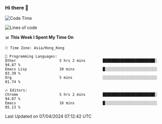 ### Hi there 👋

<!--
**nicehiro/nicehiro** is a ✨ _special_ ✨ repository because its `README.md` (this file) appears on your GitHub profile.

Here are some ideas to get you started:

- 🔭 I’m currently working on ...
- 🌱 I’m currently learning ...
- 👯 I’m looking to collaborate on ...
- 🤔 I’m looking for help with ...
- 💬 Ask me about ...
- 📫 How to reach me: ...
- 😄 Pronouns: ...
- ⚡ Fun fact: ...
-->

<!--START_SECTION:waka-->
![Code Time](http://img.shields.io/badge/Code%20Time-299%20hrs%2055%20mins-blue)

![Lines of code](https://img.shields.io/badge/From%20Hello%20World%20I%27ve%20Written-2.6%20million%20lines%20of%20code-blue)

📊 **This Week I Spent My Time On** 

```text
🕑︎ Time Zone: Asia/Hong_Kong

💬 Programming Languages: 
Other                    5 hrs 2 mins        ████████████████████████░   94.87 % 
Emacs Lisp               10 mins             █░░░░░░░░░░░░░░░░░░░░░░░░   03.39 % 
Org                      5 mins              ░░░░░░░░░░░░░░░░░░░░░░░░░   01.74 % 

🔥 Editors: 
Chrome                   5 hrs 2 mins        ████████████████████████░   94.87 % 
Emacs                    16 mins             █░░░░░░░░░░░░░░░░░░░░░░░░   05.13 % 
```


 Last Updated on 07/04/2024 07:12:42 UTC
<!--END_SECTION:waka-->
